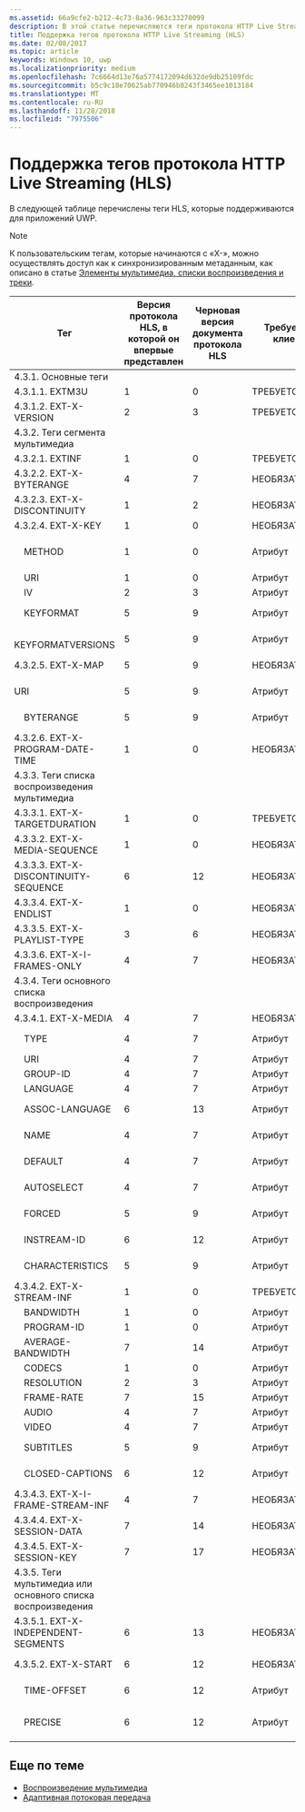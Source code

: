```yaml
---
ms.assetid: 66a9cfe2-b212-4c73-8a36-963c33270099
description: В этой статье перечисляются теги протокола HTTP Live Streaming (HLS), поддерживаемые для приложений UWP.
title: Поддержка тегов протокола HTTP Live Streaming (HLS)
ms.date: 02/08/2017
ms.topic: article
keywords: Windows 10, uwp
ms.localizationpriority: medium
ms.openlocfilehash: 7c6664d13e76a5774172094d632de9db25109fdc
ms.sourcegitcommit: b5c9c18e70625ab770946b8243f3465ee1013184
ms.translationtype: MT
ms.contentlocale: ru-RU
ms.lasthandoff: 11/28/2018
ms.locfileid: "7975506"
---
```

# <a name="http-live-streaming-hls-tag-support"></a>Поддержка тегов протокола HTTP Live Streaming (HLS)
В следующей таблице перечислены теги HLS, которые поддерживаются для приложений UWP.

> [!NOTE] 
> К пользовательским тегам, которые начинаются с «X-», можно осуществлять доступ как к синхронизированным метаданным, как описано в статье [Элементы мультимедиа, списки воспроизведения и треки](media-playback-with-mediasource.md).

|Тег |Версия протокола HLS, в которой он впервые представлен|Черновая версия документа протокола HLS|Требуется в клиенте|Июльский выпуск Windows 10|Windows 10 (версия 1511)|Windows 10 (версия 1607) |
|---------------------|-----------|--------------|---------|--------------|-----|-----|
|4.3.1.  Основные теги                 |             |                   |         |             |     |    |
| 4.3.1.1.  EXTM3U |1|0|ТРЕБУЕТСЯ|Поддерживается|Поддерживается|Поддерживается|
| 4.3.1.2.  EXT-X-VERSION |2|3|ТРЕБУЕТСЯ|Поддерживается|Поддерживается|Поддерживается
|4.3.2.  Теги сегмента мультимедиа                 |             |                   |         |             |     |    | 
| 4.3.2.1.  EXTINF  |1|0|ТРЕБУЕТСЯ|Поддерживается|Поддерживается|Поддерживается
| 4.3.2.2.  EXT-X-BYTERANGE |4|7|НЕОБЯЗАТЕЛЬНО|Поддерживается|Поддерживается|Поддерживается|
| 4.3.2.3.  EXT-X-DISCONTINUITY |1|2|НЕОБЯЗАТЕЛЬНО|Поддерживается|Поддерживается|Поддерживается|
| 4.3.2.4.  EXT-X-KEY |1|0|НЕОБЯЗАТЕЛЬНО|Поддерживается|Поддерживается|Поддерживается|
|&nbsp;&nbsp;&nbsp; METHOD|1|0|Атрибут|"NONE, AES-128"|"NONE, AES-128"|"NONE, AES-128, SAMPLE-AES"|
|&nbsp;&nbsp;&nbsp; URI|1|0|Атрибут|Поддерживается|Поддерживается|Поддерживается|
|&nbsp;&nbsp;&nbsp; IV|2|3|Атрибут|Поддерживается|Поддерживается|Поддерживается|
|&nbsp;&nbsp;&nbsp; KEYFORMAT|5|9|Атрибут|Не поддерживается|Не поддерживается|Не поддерживается|
|&nbsp;&nbsp;&nbsp; KEYFORMATVERSIONS|5|9|Атрибут|Не поддерживается|Не поддерживается|Не поддерживается|
| 4.3.2.5.  EXT-X-MAP |5|9|НЕОБЯЗАТЕЛЬНО|Не поддерживается|Не поддерживается|Не поддерживается|
|URI &nbsp;&nbsp;&nbsp;|5|9|Атрибут|Не поддерживается|Не поддерживается|Не поддерживается|
|&nbsp;&nbsp;&nbsp; BYTERANGE|5|9|Атрибут|Не поддерживается|Не поддерживается|Не поддерживается|
| 4.3.2.6.  EXT-X-PROGRAM-DATE-TIME |1|0|НЕОБЯЗАТЕЛЬНО|Не поддерживается|Не поддерживается|Не поддерживается|
|4.3.3.  Теги списка воспроизведения мультимедиа                 |             |                   |         |             |     |    | 
| 4.3.3.1.  EXT-X-TARGETDURATION  |1|0|ТРЕБУЕТСЯ|Поддерживается|Поддерживается|Поддерживается|
| 4.3.3.2.  EXT-X-MEDIA-SEQUENCE  |1|0|НЕОБЯЗАТЕЛЬНО|Поддерживается|Поддерживается|Поддерживается|
| 4.3.3.3.  EXT-X-DISCONTINUITY-SEQUENCE|6|12|НЕОБЯЗАТЕЛЬНО|Не поддерживается|Не поддерживается|Не поддерживается|
| 4.3.3.4.  EXT-X-ENDLIST |1|0|НЕОБЯЗАТЕЛЬНО|Поддерживается|Поддерживается|Поддерживается|
| 4.3.3.5.  EXT-X-PLAYLIST-TYPE |3|6|НЕОБЯЗАТЕЛЬНО|Поддерживается|Поддерживается|Поддерживается|
| 4.3.3.6.  EXT-X-I-FRAMES-ONLY |4|7|НЕОБЯЗАТЕЛЬНО|Не поддерживается|Не поддерживается|Не поддерживается|
|4.3.4.  Теги основного списка воспроизведения                 |             |                   |         |             |     |    |
| 4.3.4.1.  EXT-X-MEDIA |4|7|НЕОБЯЗАТЕЛЬНО|Поддерживается|Поддерживается|Поддерживается|
|&nbsp;&nbsp;&nbsp;  TYPE|4|7|Атрибут|"AUDIO, VIDEO"|"AUDIO, VIDEO"|"AUDIO, VIDEO, SUBTITLES"|
|&nbsp;&nbsp;&nbsp;  URI|4|7|Атрибут|Поддерживается|Поддерживается|Поддерживается|
|&nbsp;&nbsp;&nbsp;  GROUP-ID|4|7|Атрибут|Поддерживается|Поддерживается|Поддерживается|
|&nbsp;&nbsp;&nbsp;  LANGUAGE|4|7|Атрибут|Поддерживается|Поддерживается|Поддерживается|
|&nbsp;&nbsp;&nbsp;  ASSOC-LANGUAGE|6|13|Атрибут|Не поддерживается|Не поддерживается|Не поддерживается|
|&nbsp;&nbsp;&nbsp;  NAME|4|7|Атрибут|Не поддерживается|Не поддерживается|Поддерживается|
|&nbsp;&nbsp;&nbsp;  DEFAULT|4|7|Атрибут|Не поддерживается|Не поддерживается|Не поддерживается|
|&nbsp;&nbsp;&nbsp;  AUTOSELECT|4|7|Атрибут|Не поддерживается|Не поддерживается|Не поддерживается|
|&nbsp;&nbsp;&nbsp;  FORCED|5|9|Атрибут|Не поддерживается|Не поддерживается|Не поддерживается|
|&nbsp;&nbsp;&nbsp;  INSTREAM-ID|6|12|Атрибут|Не поддерживается|Не поддерживается|Не поддерживается|
|&nbsp;&nbsp;&nbsp;  CHARACTERISTICS|5|9|Атрибут|Не поддерживается|Не поддерживается|Не поддерживается|
| 4.3.4.2.  EXT-X-STREAM-INF  |1|0|ТРЕБУЕТСЯ|Поддерживается|Поддерживается|Поддерживается|
|&nbsp;&nbsp;&nbsp;  BANDWIDTH|1|0|Атрибут|Поддерживается|Поддерживается|Поддерживается|
|&nbsp;&nbsp;&nbsp;  PROGRAM-ID|1|0|Атрибут|Отсутствует|Отсутствует|Отсутствует|
|&nbsp;&nbsp;&nbsp;  AVERAGE-BANDWIDTH|7|14|Атрибут|Не поддерживается|Не поддерживается|Не поддерживается|
|&nbsp;&nbsp;&nbsp;  CODECS|1|0|Атрибут|Поддерживается|Поддерживается|Поддерживается|
|&nbsp;&nbsp;&nbsp;  RESOLUTION|2|3|Атрибут|Поддерживается|Поддерживается|Поддерживается|
|&nbsp;&nbsp;&nbsp;  FRAME-RATE|7|15|Атрибут|Отсутствует|Отсутствует|Отсутствует|
|&nbsp;&nbsp;&nbsp;  AUDIO|4|7|Атрибут|Поддерживается|Поддерживается|Поддерживается|
|&nbsp;&nbsp;&nbsp;  VIDEO|4|7|Атрибут|Поддерживается|Поддерживается|Поддерживается|
|&nbsp;&nbsp;&nbsp;  SUBTITLES|5|9|Атрибут|Не поддерживается|Не поддерживается|Поддерживается|
|&nbsp;&nbsp;&nbsp;  CLOSED-CAPTIONS|6|12|Атрибут|Не поддерживается|Не поддерживается|Не поддерживается|
| 4.3.4.3.  EXT-X-I-FRAME-STREAM-INF  |4|7|НЕОБЯЗАТЕЛЬНО|Не поддерживается|Не поддерживается|Не поддерживается|
| 4.3.4.4.  EXT-X-SESSION-DATA  |7|14|НЕОБЯЗАТЕЛЬНО|Не поддерживается|Не поддерживается|Не поддерживается|
| 4.3.4.5.  EXT-X-SESSION-KEY |7|17|НЕОБЯЗАТЕЛЬНО|Не поддерживается|Не поддерживается|Не поддерживается|
|4.3.5.  Теги мультимедиа или основного списка воспроизведения                  |             |                   |         |             |     |    |
| 4.3.5.1.  EXT-X-INDEPENDENT-SEGMENTS |6|13|НЕОБЯЗАТЕЛЬНО|Не поддерживается|Поддерживается|Поддерживается|
| 4.3.5.2.  EXT-X-START  |6|12|НЕОБЯЗАТЕЛЬНО|Не поддерживается|Частично поддерживается|Частично поддерживается|
|&nbsp;&nbsp;&nbsp;  TIME-OFFSET|6|12|Атрибут|Не поддерживается|Поддерживается|Поддерживается|
|&nbsp;&nbsp;&nbsp;  PRECISE|6|12|Атрибут|Не поддерживается|Не поддерживается (по умолчанию)|Не поддерживается (по умолчанию)|



## <a name="related-topics"></a>Еще по теме

* [Воспроизведение мультимедиа](media-playback.md)
* [Адаптивная потоковая передача](adaptive-streaming.md)
 

 




